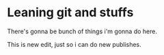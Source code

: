 # Leaning git and stuffs

There's gonna be bunch of things i'm gonna do here.

This is new edit, just so i can do new publishes.
